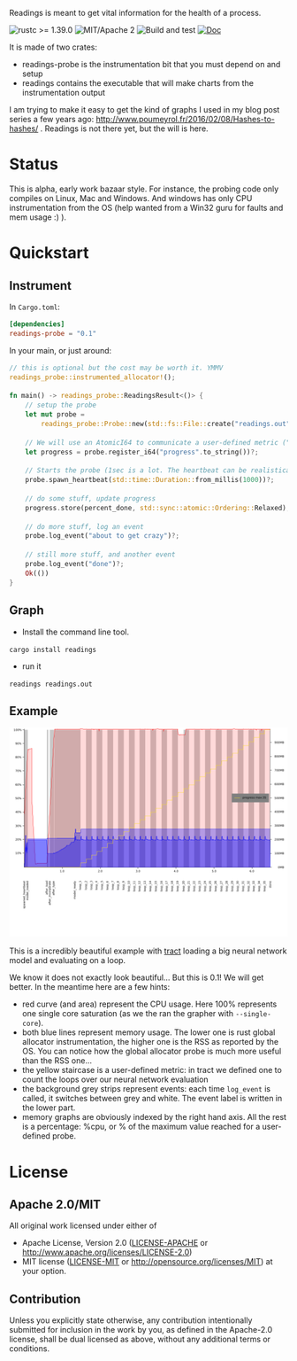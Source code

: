 Readings is meant to get vital information for the health of a process.

![rustc >= 1.39.0](https://img.shields.io/badge/rustc-%3E%3D1.39.0-brightgreen)
![MIT/Apache 2](https://img.shields.io/crates/l/readings)
![Build and test](https://github.com/kali/readings/workflows/Build%20and%20test/badge.svg)
[![Doc](https://docs.rs/readings-probe/badge.svg)](https://docs.rs/readings-probe)

It is made of two crates:
* readings-probe is the instrumentation bit that you must depend on and setup
* readings contains the executable that will make charts from the instrumentation output

I am trying to make it easy to get the kind of graphs I used in my blog post series
a few years ago: http://www.poumeyrol.fr/2016/02/08/Hashes-to-hashes/ . Readings
is not there yet, but the will is here.

# Status

This is alpha, early work bazaar style. For instance, the probing code only
compiles on Linux, Mac and Windows. And windows has only CPU instrumentation
from the OS (help wanted from a Win32 guru for faults and mem usage :) ).

# Quickstart

## Instrument

In `Cargo.toml`:

```toml
[dependencies]
readings-probe = "0.1"
```

In your main, or just around:

```rust
// this is optional but the cost may be worth it. YMMV
readings_probe::instrumented_allocator!();

fn main() -> readings_probe::ReadingsResult<()> {
    // setup the probe
    let mut probe =
        readings_probe::Probe::new(std::fs::File::create("readings.out").unwrap()).unwrap();

    // We will use an AtomicI64 to communicate a user-defined metric ("progress") to the probe.
    let progress = probe.register_i64("progress".to_string())?;

    // Starts the probe (1sec is a lot. The heartbeat can be realistically set as low as a few millis).
    probe.spawn_heartbeat(std::time::Duration::from_millis(1000))?;

    // do some stuff, update progress
    progress.store(percent_done, std::sync::atomic::Ordering::Relaxed);

    // do more stuff, log an event
    probe.log_event("about to get crazy")?;

    // still more stuff, and another event
    probe.log_event("done")?;
    Ok(())
}
```

## Graph

* Install the command line tool. 

`cargo install readings`

* run it

`readings readings.out`

## Example

![Tract example](tract-example.png)

This is a incredibly beautiful example with [tract](https://github.com/snipsco/tract) loading a big
neural network model and evaluating on a loop.

We know it does not exactly look beautiful... But this is 0.1! We will get
better. In the meantime here are a few hints:
* red curve (and area) represent the CPU usage. Here 100% represents one single core
  saturation (as we the ran the grapher with `--single-core`).
* both blue lines represent memory usage. The lower one is rust global
  allocator instrumentation, the higher one is the RSS as reported by the OS.
  You can notice how the global allocator probe is much more useful than the
  RSS one...
* the yellow staircase is a user-defined metric: in tract we defined one to
  count the loops over our neural network evaluation
* the background grey strips represent events: each time `log_event` is called,
  it switches between grey and white. The event label is written in the lower
  part.
* memory graphs are obviously indexed by the right hand axis. All the rest is
  a percentage: %cpu, or % of the maximum value reached for a user-defined
  probe.

# License

## Apache 2.0/MIT

All original work licensed under either of
 * Apache License, Version 2.0 ([LICENSE-APACHE](LICENSE-APACHE) or http://www.apache.org/licenses/LICENSE-2.0)
 * MIT license ([LICENSE-MIT](LICENSE-MIT) or http://opensource.org/licenses/MIT)
at your option.

## Contribution

Unless you explicitly state otherwise, any contribution intentionally submitted
for inclusion in the work by you, as defined in the Apache-2.0 license, shall
be dual licensed as above, without any additional terms or conditions.
